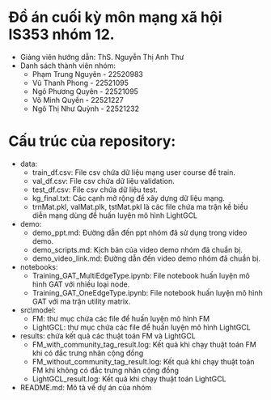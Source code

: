 # Đồ án cuối kỳ môn mạng xã hội IS353 nhóm 12.
- Giảng viên hướng dẫn: ThS. Nguyễn Thị Anh Thư
- Danh sách thành viên nhóm:
	+ Phạm Trung Nguyên - 22520983
	+ Vũ Thanh Phong - 22521095
	+ Ngô Phương Quyên - 22521095
	+ Võ Minh Quyền - 22521227
	+ Ngô Thị Như Quỳnh - 22521232
# Cấu trúc của repository:
- data:
	+ train_df.csv: File csv chứa dữ liệu mạng user course để train.
	+ val_df.csv: File csv chứa dữ liệu validation.
	+ test_df.csv: File csv chứa dữ liệu test.							
	+ kg_final.txt: Các cạnh mở rộng để xây dựng dữ liệu mạng.
	+ trnMat.pkl, valMat.plk, tstMat.pkl là các file chứa ma trận kề biều diễn mạng dùng để huấn luyện mô hình LightGCL
- demo:
	+ demo_ppt.md: Đường dẫn đến ppt nhóm đã sử dụng trong video demo.
	+ demo_scripts.md: Kịch bản của video demo nhóm đã chuẩn bị.
	+ demo_video_link.md: Đường dẫn đến video demo nhóm đã chuẩn bị.
- notebooks:
	+ Training_GAT_MultiEdgeType.ipynb: File notebook huấn luyện mô hình GAT với nhiều loại node.
	+ Training_GAT_OneEdgeType.ipynb: File notebook huấn luyện mô hình GAT với ma trận utility matrix.
- src\model:
	+ FM: thư mục chứa các file để huấn luyện mô hình FM
	+ LightGCL: thư mục chứa các file để huấn luyện mô hình LightGCL
- results: chứa kết quả các thuật toán FM và LightGCL
	+ FM_with_community_tag_result.log: Kết quả khi chạy thuật toán FM khi có đắc trưng nhãn cộng đồng
	+ FM_without_community_tag_result.log: Kết quả khi chạy thuật toán FM khi không có đắc trưng nhãn cộng đồng
	+ LightGCL_result.log: Kết quả khi chạy thuật toán LightGCL
- README.md: Mô tả về dự án của nhóm
